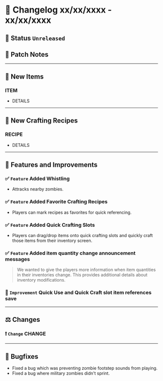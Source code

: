 # :bookmark_tabs:  Changelog xx/xx/xxxx - xx/xx/xxxx

## :red_circle: Status `Unreleased`
<!-- ## :green_circle: Status `Released` -->

## :speech_balloon: Patch Notes

________

## :gun: New Items

### ITEM
- DETAILS

________

## :thread: New Crafting Recipes

### RECIPE
- DETAILS

________

## :loudspeaker: Features and Improvements

### :white_check_mark: `Feature` Added Whistling
- Attracks nearby zombies.

### :white_check_mark: `Feature` Added Favorite Crafting Recipes
- Players can mark recipes as favorites for quick referencing.

### :white_check_mark: `Feature` Added Quick Crafting Slots
- Players can drag/drop items onto quick crafting slots and quickly craft those items from their inventory screen.

### :white_check_mark: `Feature` Added item quantity change announcement messages
> We wanted to give the players more information when item quantities in their inventories change.
> This provides additional details about inventory modifications.

### :arrow_up_small: `Improvement` Quick Use and Quick Craft slot item references save

________

## :balance_scale: Changes

### :exclamation: `Change` CHANGE

________

## :bug: Bugfixes
- Fixed a bug which was preventing zombie footstep sounds from playing.
- Fixed a bug where military zombies didn't sprint.

